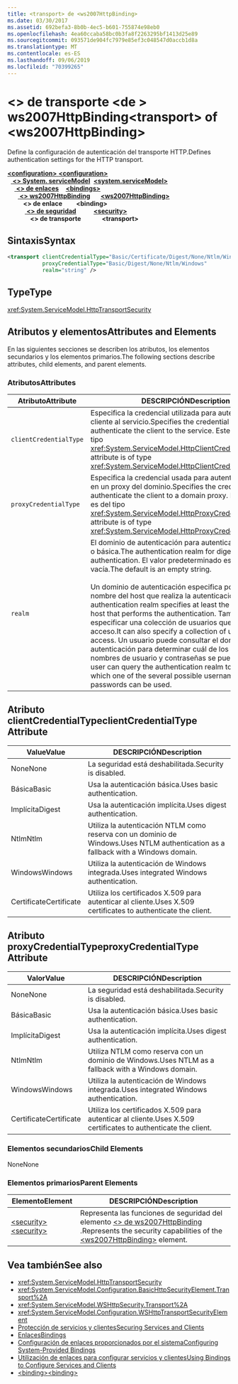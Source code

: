 ```yaml
---
title: <transport> de <ws2007HttpBinding>
ms.date: 03/30/2017
ms.assetid: 692befa3-8b0b-4ec5-b601-755874e98eb0
ms.openlocfilehash: 4ea60ccaba58bc0b3fa8f2263295bf1413d25e89
ms.sourcegitcommit: 093571de904fc7979e85ef3c048547d0accb1d8a
ms.translationtype: MT
ms.contentlocale: es-ES
ms.lasthandoff: 09/06/2019
ms.locfileid: "70399265"
---
```

# <a name="transport-of-ws2007httpbinding"></a><span data-ttu-id="7921c-102">\<> de transporte \<de > ws2007HttpBinding</span><span class="sxs-lookup"><span data-stu-id="7921c-102">\<transport> of \<ws2007HttpBinding></span></span>
<span data-ttu-id="7921c-103">Define la configuración de autenticación del transporte HTTP.</span><span class="sxs-lookup"><span data-stu-id="7921c-103">Defines authentication settings for the HTTP transport.</span></span>  
  
<span data-ttu-id="7921c-104">[ **\<configuration>** ](../configuration-element.md)</span><span class="sxs-lookup"><span data-stu-id="7921c-104">[**\<configuration>**](../configuration-element.md)</span></span>\
<span data-ttu-id="7921c-105">&nbsp;&nbsp;[ **\<> System. serviceModel**](system-servicemodel.md)</span><span class="sxs-lookup"><span data-stu-id="7921c-105">&nbsp;&nbsp;[**\<system.serviceModel>**](system-servicemodel.md)</span></span>\
<span data-ttu-id="7921c-106">&nbsp;&nbsp;&nbsp;&nbsp;[ **\<> de enlaces**](bindings.md)</span><span class="sxs-lookup"><span data-stu-id="7921c-106">&nbsp;&nbsp;&nbsp;&nbsp;[**\<bindings>**](bindings.md)</span></span>\
<span data-ttu-id="7921c-107">&nbsp;&nbsp;&nbsp;&nbsp;&nbsp;&nbsp;[ **\<> ws2007HttpBinding**](ws2007httpbinding.md)</span><span class="sxs-lookup"><span data-stu-id="7921c-107">&nbsp;&nbsp;&nbsp;&nbsp;&nbsp;&nbsp;[**\<ws2007HttpBinding>**](ws2007httpbinding.md)</span></span>\
<span data-ttu-id="7921c-108">&nbsp;&nbsp;&nbsp;&nbsp;&nbsp;&nbsp;&nbsp;&nbsp; **\<> de enlace**</span><span class="sxs-lookup"><span data-stu-id="7921c-108">&nbsp;&nbsp;&nbsp;&nbsp;&nbsp;&nbsp;&nbsp;&nbsp;**\<binding>**</span></span>\
<span data-ttu-id="7921c-109">&nbsp;&nbsp;&nbsp;&nbsp;&nbsp;&nbsp;&nbsp;&nbsp;&nbsp;&nbsp;[ **\<> de seguridad**](security-of-ws2007httpbinding.md)</span><span class="sxs-lookup"><span data-stu-id="7921c-109">&nbsp;&nbsp;&nbsp;&nbsp;&nbsp;&nbsp;&nbsp;&nbsp;&nbsp;&nbsp;[**\<security>**](security-of-ws2007httpbinding.md)</span></span>\
<span data-ttu-id="7921c-110">&nbsp;&nbsp;&nbsp;&nbsp;&nbsp;&nbsp;&nbsp;&nbsp;&nbsp;&nbsp;&nbsp;&nbsp; **\<> de transporte**</span><span class="sxs-lookup"><span data-stu-id="7921c-110">&nbsp;&nbsp;&nbsp;&nbsp;&nbsp;&nbsp;&nbsp;&nbsp;&nbsp;&nbsp;&nbsp;&nbsp;**\<transport>**</span></span>  
  
## <a name="syntax"></a><span data-ttu-id="7921c-111">Sintaxis</span><span class="sxs-lookup"><span data-stu-id="7921c-111">Syntax</span></span>  
  
```xml  
<transport clientCredentialType="Basic/Certificate/Digest/None/Ntlm/Windows"
           proxyCredentialType="Basic/Digest/None/Ntlm/Windows"
           realm="string" />
```  
  
## <a name="type"></a><span data-ttu-id="7921c-112">Type</span><span class="sxs-lookup"><span data-stu-id="7921c-112">Type</span></span>  
 <xref:System.ServiceModel.HttpTransportSecurity>  
  
## <a name="attributes-and-elements"></a><span data-ttu-id="7921c-113">Atributos y elementos</span><span class="sxs-lookup"><span data-stu-id="7921c-113">Attributes and Elements</span></span>  
 <span data-ttu-id="7921c-114">En las siguientes secciones se describen los atributos, los elementos secundarios y los elementos primarios.</span><span class="sxs-lookup"><span data-stu-id="7921c-114">The following sections describe attributes, child elements, and parent elements.</span></span>  
  
### <a name="attributes"></a><span data-ttu-id="7921c-115">Atributos</span><span class="sxs-lookup"><span data-stu-id="7921c-115">Attributes</span></span>  
  
|<span data-ttu-id="7921c-116">Atributo</span><span class="sxs-lookup"><span data-stu-id="7921c-116">Attribute</span></span>|<span data-ttu-id="7921c-117">DESCRIPCIÓN</span><span class="sxs-lookup"><span data-stu-id="7921c-117">Description</span></span>|  
|---------------|-----------------|  
|`clientCredentialType`|<span data-ttu-id="7921c-118">Especifica la credencial utilizada para autenticar el cliente al servicio.</span><span class="sxs-lookup"><span data-stu-id="7921c-118">Specifies the credential used to authenticate the client to the service.</span></span> <span data-ttu-id="7921c-119">Este atributo es del tipo <xref:System.ServiceModel.HttpClientCredentialType>.</span><span class="sxs-lookup"><span data-stu-id="7921c-119">This attribute is of type <xref:System.ServiceModel.HttpClientCredentialType>.</span></span>|  
|`proxyCredentialType`|<span data-ttu-id="7921c-120">Especifica la credencial usada para autenticar al cliente en un proxy del dominio.</span><span class="sxs-lookup"><span data-stu-id="7921c-120">Specifies the credential used to authenticate the client to a domain proxy.</span></span> <span data-ttu-id="7921c-121">Este atributo es del tipo <xref:System.ServiceModel.HttpProxyCredentialType>.</span><span class="sxs-lookup"><span data-stu-id="7921c-121">This attribute is of type <xref:System.ServiceModel.HttpProxyCredentialType>.</span></span>|  
|`realm`|<span data-ttu-id="7921c-122">El dominio de autenticación para autenticación implícita o básica.</span><span class="sxs-lookup"><span data-stu-id="7921c-122">The authentication realm for digest or basic authentication.</span></span> <span data-ttu-id="7921c-123">El valor predeterminado es una cadena vacía.</span><span class="sxs-lookup"><span data-stu-id="7921c-123">The default is an empty string.</span></span><br /><br /> <span data-ttu-id="7921c-124">Un dominio de autenticación especifica por lo menos el nombre del host que realiza la autenticación.</span><span class="sxs-lookup"><span data-stu-id="7921c-124">An authentication realm specifies at least the name of the host that performs the authentication.</span></span> <span data-ttu-id="7921c-125">También puede especificar una colección de usuarios que tiene acceso.</span><span class="sxs-lookup"><span data-stu-id="7921c-125">It can also specify a collection of users who have access.</span></span> <span data-ttu-id="7921c-126">Un usuario puede consultar el dominio de autenticación para determinar cuál de los posibles nombres de usuario y contraseñas se puede utilizar.</span><span class="sxs-lookup"><span data-stu-id="7921c-126">A user can query the authentication realm to determine which one of the several possible usernames and passwords can be used.</span></span>|  
  
## <a name="clientcredentialtype-attribute"></a><span data-ttu-id="7921c-127">Atributo clientCredentialType</span><span class="sxs-lookup"><span data-stu-id="7921c-127">clientCredentialType Attribute</span></span>  
  
|<span data-ttu-id="7921c-128">Value</span><span class="sxs-lookup"><span data-stu-id="7921c-128">Value</span></span>|<span data-ttu-id="7921c-129">DESCRIPCIÓN</span><span class="sxs-lookup"><span data-stu-id="7921c-129">Description</span></span>|  
|-----------|-----------------|  
|<span data-ttu-id="7921c-130">None</span><span class="sxs-lookup"><span data-stu-id="7921c-130">None</span></span>|<span data-ttu-id="7921c-131">La seguridad está deshabilitada.</span><span class="sxs-lookup"><span data-stu-id="7921c-131">Security is disabled.</span></span>|  
|<span data-ttu-id="7921c-132">Básica</span><span class="sxs-lookup"><span data-stu-id="7921c-132">Basic</span></span>|<span data-ttu-id="7921c-133">Usa la autenticación básica.</span><span class="sxs-lookup"><span data-stu-id="7921c-133">Uses basic authentication.</span></span>|  
|<span data-ttu-id="7921c-134">Implícita</span><span class="sxs-lookup"><span data-stu-id="7921c-134">Digest</span></span>|<span data-ttu-id="7921c-135">Usa la autenticación implícita.</span><span class="sxs-lookup"><span data-stu-id="7921c-135">Uses digest authentication.</span></span>|  
|<span data-ttu-id="7921c-136">Ntlm</span><span class="sxs-lookup"><span data-stu-id="7921c-136">Ntlm</span></span>|<span data-ttu-id="7921c-137">Utiliza la autenticación NTLM como reserva con un dominio de Windows.</span><span class="sxs-lookup"><span data-stu-id="7921c-137">Uses NTLM authentication as a fallback with a Windows domain.</span></span>|  
|<span data-ttu-id="7921c-138">Windows</span><span class="sxs-lookup"><span data-stu-id="7921c-138">Windows</span></span>|<span data-ttu-id="7921c-139">Utiliza la autenticación de Windows integrada.</span><span class="sxs-lookup"><span data-stu-id="7921c-139">Uses integrated Windows authentication.</span></span>|  
|<span data-ttu-id="7921c-140">Certificate</span><span class="sxs-lookup"><span data-stu-id="7921c-140">Certificate</span></span>|<span data-ttu-id="7921c-141">Utiliza los certificados X.509 para autenticar al cliente.</span><span class="sxs-lookup"><span data-stu-id="7921c-141">Uses X.509 certificates to authenticate the client.</span></span>|  
  
## <a name="proxycredentialtype-attribute"></a><span data-ttu-id="7921c-142">Atributo proxyCredentialType</span><span class="sxs-lookup"><span data-stu-id="7921c-142">proxyCredentialType Attribute</span></span>  
  
|<span data-ttu-id="7921c-143">Valor</span><span class="sxs-lookup"><span data-stu-id="7921c-143">Value</span></span>|<span data-ttu-id="7921c-144">DESCRIPCIÓN</span><span class="sxs-lookup"><span data-stu-id="7921c-144">Description</span></span>|  
|-----------|-----------------|  
|<span data-ttu-id="7921c-145">None</span><span class="sxs-lookup"><span data-stu-id="7921c-145">None</span></span>|<span data-ttu-id="7921c-146">La seguridad está deshabilitada.</span><span class="sxs-lookup"><span data-stu-id="7921c-146">Security is disabled.</span></span>|  
|<span data-ttu-id="7921c-147">Básica</span><span class="sxs-lookup"><span data-stu-id="7921c-147">Basic</span></span>|<span data-ttu-id="7921c-148">Usa la autenticación básica.</span><span class="sxs-lookup"><span data-stu-id="7921c-148">Uses basic authentication.</span></span>|  
|<span data-ttu-id="7921c-149">Implícita</span><span class="sxs-lookup"><span data-stu-id="7921c-149">Digest</span></span>|<span data-ttu-id="7921c-150">Usa la autenticación implícita.</span><span class="sxs-lookup"><span data-stu-id="7921c-150">Uses digest authentication.</span></span>|  
|<span data-ttu-id="7921c-151">Ntlm</span><span class="sxs-lookup"><span data-stu-id="7921c-151">Ntlm</span></span>|<span data-ttu-id="7921c-152">Utiliza NTLM como reserva con un dominio de Windows.</span><span class="sxs-lookup"><span data-stu-id="7921c-152">Uses NTLM as a fallback with a Windows domain.</span></span>|  
|<span data-ttu-id="7921c-153">Windows</span><span class="sxs-lookup"><span data-stu-id="7921c-153">Windows</span></span>|<span data-ttu-id="7921c-154">Utiliza la autenticación de Windows integrada.</span><span class="sxs-lookup"><span data-stu-id="7921c-154">Uses integrated Windows authentication.</span></span>|  
|<span data-ttu-id="7921c-155">Certificate</span><span class="sxs-lookup"><span data-stu-id="7921c-155">Certificate</span></span>|<span data-ttu-id="7921c-156">Utiliza los certificados X.509 para autenticar al cliente.</span><span class="sxs-lookup"><span data-stu-id="7921c-156">Uses X.509 certificates to authenticate the client.</span></span>|  
  
### <a name="child-elements"></a><span data-ttu-id="7921c-157">Elementos secundarios</span><span class="sxs-lookup"><span data-stu-id="7921c-157">Child Elements</span></span>  
 <span data-ttu-id="7921c-158">None</span><span class="sxs-lookup"><span data-stu-id="7921c-158">None</span></span>  
  
### <a name="parent-elements"></a><span data-ttu-id="7921c-159">Elementos primarios</span><span class="sxs-lookup"><span data-stu-id="7921c-159">Parent Elements</span></span>  
  
|<span data-ttu-id="7921c-160">Elemento</span><span class="sxs-lookup"><span data-stu-id="7921c-160">Element</span></span>|<span data-ttu-id="7921c-161">DESCRIPCIÓN</span><span class="sxs-lookup"><span data-stu-id="7921c-161">Description</span></span>|  
|-------------|-----------------|  
|[<span data-ttu-id="7921c-162">\<security></span><span class="sxs-lookup"><span data-stu-id="7921c-162">\<security></span></span>](security-of-ws2007httpbinding.md)|<span data-ttu-id="7921c-163">Representa las funciones de seguridad del elemento [ \<> de ws2007HttpBinding](ws2007httpbinding.md) .</span><span class="sxs-lookup"><span data-stu-id="7921c-163">Represents the security capabilities of the [\<ws2007HttpBinding>](ws2007httpbinding.md) element.</span></span>|  
  
## <a name="see-also"></a><span data-ttu-id="7921c-164">Vea también</span><span class="sxs-lookup"><span data-stu-id="7921c-164">See also</span></span>

- <xref:System.ServiceModel.HttpTransportSecurity>
- <xref:System.ServiceModel.Configuration.BasicHttpSecurityElement.Transport%2A>
- <xref:System.ServiceModel.WSHttpSecurity.Transport%2A>
- <xref:System.ServiceModel.Configuration.WSHttpTransportSecurityElement>
- [<span data-ttu-id="7921c-165">Protección de servicios y clientes</span><span class="sxs-lookup"><span data-stu-id="7921c-165">Securing Services and Clients</span></span>](../../../wcf/feature-details/securing-services-and-clients.md)
- [<span data-ttu-id="7921c-166">Enlaces</span><span class="sxs-lookup"><span data-stu-id="7921c-166">Bindings</span></span>](../../../wcf/bindings.md)
- [<span data-ttu-id="7921c-167">Configuración de enlaces proporcionados por el sistema</span><span class="sxs-lookup"><span data-stu-id="7921c-167">Configuring System-Provided Bindings</span></span>](../../../wcf/feature-details/configuring-system-provided-bindings.md)
- [<span data-ttu-id="7921c-168">Utilización de enlaces para configurar servicios y clientes</span><span class="sxs-lookup"><span data-stu-id="7921c-168">Using Bindings to Configure Services and Clients</span></span>](../../../wcf/using-bindings-to-configure-services-and-clients.md)
- [<span data-ttu-id="7921c-169">\<binding></span><span class="sxs-lookup"><span data-stu-id="7921c-169">\<binding></span></span>](../../../misc/binding.md)
